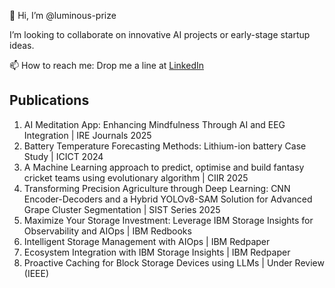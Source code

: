 👋 Hi, I’m @luminous-prize

I’m looking to collaborate on innovative AI projects or early-stage startup ideas.

 📫 How to reach me: Drop me a line at [LinkedIn](https://www.linkedin.com/in/utkarsh-singh-245a14219)

## Publications

1. AI Meditation App: Enhancing Mindfulness Through AI and EEG Integration | IRE Journals 2025
2. Battery Temperature Forecasting Methods: Lithium-ion battery Case Study | ICICT 2024
3. A Machine Learning approach to predict, optimise and build fantasy cricket teams using evolutionary algorithm | CIIR 2025
4. Transforming Precision Agriculture through Deep Learning: CNN Encoder-Decoders and a Hybrid YOLOv8-SAM Solution for Advanced Grape Cluster Segmentation | SIST Series 2025
5. Maximize Your Storage Investment: Leverage IBM Storage Insights for Observability and AIOps | IBM Redbooks
6. Intelligent Storage Management with AIOps | IBM Redpaper
7. Ecosystem Integration with IBM Storage Insights | IBM Redpaper
8. Proactive Caching for Block Storage Devices using LLMs | Under Review (IEEE)

<!---
luminous-prize/luminous-prize is a ✨ special ✨ repository because its `README.md` (this file) appears on your GitHub profile.
You can click the Preview link to take a look at your changes.
--->
